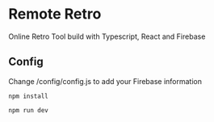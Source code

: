 # Remote Retro
Online Retro Tool build with Typescript, React and Firebase 


## Config
Change /config/config.js to add your Firebase information

```npm install```

```npm run dev```
 
